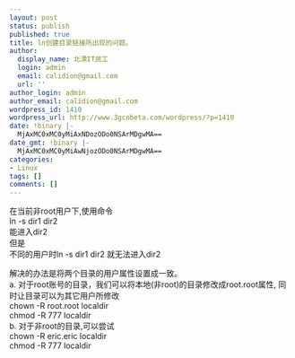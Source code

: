 ```yaml
---
layout: post
status: publish
published: true
title: ln创建目录链接所出现的问题。
author:
  display_name: 北漂IT民工
  login: admin
  email: calidion@gmail.com
  url: ''
author_login: admin
author_email: calidion@gmail.com
wordpress_id: 1410
wordpress_url: http://www.3gcnbeta.com/wordpress/?p=1410
date: !binary |-
  MjAxMC0xMC0yMiAxNDozODo0NSArMDgwMA==
date_gmt: !binary |-
  MjAxMC0xMC0yMiAwNjozODo0NSArMDgwMA==
categories:
- Linux
tags: []
comments: []
---
```

<p>在当前非root用户下,使用命令<br />
ln&nbsp;-s&nbsp;dir1&nbsp;dir2<br />
能进入dir2<br />
但是<br />
不同的用户时ln&nbsp;-s&nbsp;dir1&nbsp;dir2&nbsp;就无法进入dir2</p>
<p>解决的办法是将两个目录的用户属性设置成一致。<br />
a. 对于root账号的目录，我们可以将本地(非root)的目录修改成root.root属性, 同时让目录可以为其它用户所修改<br />
chown -R root.root localdir<br />
chmod -R 777 localdir<br />
b. 对于非root的目录,可以尝试<br />
chown -R eric.eric localdir<br />
chmod -R 777 localdir</p>
